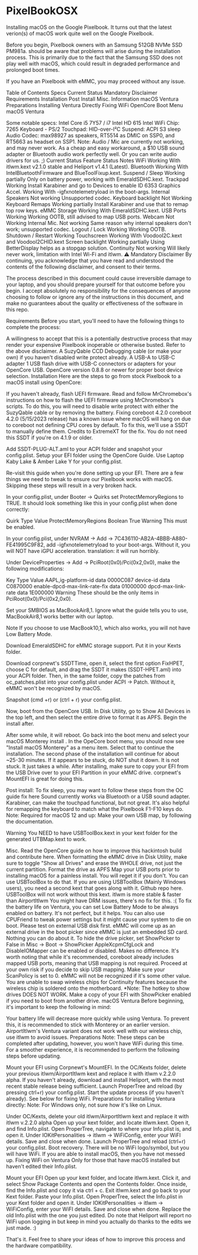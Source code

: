 # PixelBookOSX
Installing macOS on the Google Pixelbook.
It turns out that the latest verion(s) of macOS work quite well on the Google Pixelbook.

Before you begin,
Pixelbook owners with an Samsung 512GB NVMe SSD PM981a. should be aware that problems will arise during the installation process. This is primarily due to the fact that the Samsung SSD does not play well with macOS, which could result in degraded performance and prolonged boot times.

If you have an Pixelbook with eMMC, you may proceed without any issue.

Table of Contents
Specs
Current Status
Mandatory Disclaimer
Requirements
Installation
Post Install
Misc. Information
macOS Ventura
Preparations
Installing Ventura Directly
Fixing WiFi
OpenCore Boot Menu	macOS Ventura
	
Some notable specs:
Intel Core i5 7Y57 / i7
Intel HD 615
Intel WiFi Chip: 7265
Keyboard - PS/2
Touchpad: HID-over-I²C
Suspend: ACPI S3 sleep
Audio Codec: max98927 as speakers, RT5514 as DMIC on SSP0, and RT5663 as headset on SSP1.
Note: Audio / Mic are currently not working, and may never work. As a cheap and easy workaround, a $10 USB sound adapter or Bluetooth audio work perfectly well. Or you can write audio drivers for us. ;)
Current Status
Feature	Status	Notes
WiFi	Working	With itlwm.kext v2.1.0 stable and Heliport v1.4.1 (Latest).
Bluetooth	Working	With IntelBluetoothFirmware and BlueToolFixup.kext.
Suspend / Sleep	Working partially	Only on battery power, working with EmeraldSDHC.kext.
Trackpad	Working	Install Karabiner and go to Devices to enable ID 6353
Graphics Accel.	Working	With -igfxnotelemetryload in the boot-args.
Internal Speakers	Not working	Unsupported codec.
Keyboard backlight	Not Working	
Keyboard Remaps	Working partially	Install Karabiner and use that to remap top row keys.
eMMC Storage	Working	With EmeraldSDHC.kext.
USB Ports	Working	Working OOTB, still advised to map USB ports.
Webcam	Not Working	
Internal Mic.	Not working	Same reason why internal speakers don't work; unsupported codec.
Logout / Lock	Working	Working OOTB.
Shutdown / Restart	Working	
Touchscreen	Working	With VoodooI2C.kext and VoodooI2CHID.kext
Screen backlight	Working partially	Using BetterDisplay helps as a stopgap solution.
Continuity	Not working	Will likely never work, limitation with Intel Wi-Fi and itlwm.
⚠️ Mandatory Disclaimer
By continuing, you acknowledge that you have read and understood the contents of the following disclaimer, and consent to their terms.

The process described in this document could cause irreversible damage to your laptop, and you should prepare yourself for that outcome before you begin. I accept absolutely no responsibility for the consequences of anyone choosing to follow or ignore any of the instructions in this document, and make no guarantees about the quality or effectiveness of the software in this repo.

Requirements
Before you start, you'll need to have the following things to complete the process:

A willingness to accept that this is a potentially destructive process that may render your expensive Pixelbook inoperable or otherwise busted. Refer to the above disclaimer.
A SuzyQable CCD Debugging cable (or make your own) if you haven't disabled write protect already.
A USB-A to USB-C adapter
1 USB flash drive with USB-C connectors or adapters for your OpenCore USB.
OpenCore version 0.8.8 or newer for proper boot device selection.
Installation
Here are the steps to go from stock Pixelbook to a macOS install using OpenCore:

If you haven't already, flash UEFI firmware. Read and follow MrChromebox's instructions on how to flash the UEFI firmware using MrChromebox's scripts. To do this, you will need to disable write protect with either the SuzyQable cable or by removing the battery.
Fixing coreboot 4.2.0
coreboot 4.2.0 (5/15/2023 release) has a known issue where macOS will hang on due to coreboot not defining CPU cores by default. To fix this, we'll use a SSDT to manually define them. Credits to ExtremeXT for the fix. You do not need this SSDT if you're on 4.1.9 or older.

Add SSDT-PLUG-ALT.aml to your ACPI folder and snapshot your config.plist.
Setup your EFI folder using the OpenCore Guide. Use Laptop Kaby Lake & Amber Lake Y for your config.plist.

Re-visit this guide when you're done setting up your EFI. There are a few things we need to tweak to ensure our Pixelbook works with macOS. Skipping these steps will result in a very broken hack.

In your config.plist, under Booter -> Quirks set ProtectMemoryRegions to TRUE. It should look something like this in your config.plist when done correctly:

Quirk	Type	Value
ProtectMemoryRegions	Boolean	True
Warning This must be enabled.

In your config.plist, under NVRAM -> Add -> 7C436110-AB2A-4BBB-A880-FE41995C9F82, add -igfxnotelemetryload to your boot-args. Without it, you will NOT have iGPU acceleration. translation: it will run horribly.

Under DeviceProperties -> Add -> PciRoot(0x0)/Pci(0x2,0x0), make the following modifications:

Key	Type	Value
AAPL,ig-platform-id	data	0000C087
device-id	data	C0870000
enable-dpcd-max-link-rate-fix	data	01000000
dpcd-max-link-rate	data	1E000000
Warning These should be the only items in PciRoot(0x0)/Pci(0x2,0x0).

Set your SMBIOS as MacBookAir8,1. Ignore what the guide tells you to use, MacBookAir8,1 works better with our laptop.

Note If you choose to use MacBook10,1, which also works, you will not have Low Battery Mode.

Download EmeraldSDHC for eMMC storage support. Put it in your Kexts folder.

Download corpnewt's SSDTTime, open it, select the first option FixHPET, choose C for default, and drag the SSDT it makes (SSDT-HPET.aml) into your ACPI folder. Then, in the same folder, copy the patches from oc_patches.plist into your config.plist under ACPI -> Patch. Without it, eMMC won't be recognized by macOS.

Snapshot (cmd +r) or (ctrl + r) your config.plist.

Now, boot from the OpenCore USB. In Disk Utility, go to Show All Devices in the top left, and then select the entire drive to format it as APFS. Begin the install after.

After some while, it will reboot. Go back into the boot menu and select your macOS Monterey install . In the OpeCore boot menu, you should now see "Install macOS Monterey" as a menu item. Select that to continue the installation.
The second phase of the installation will continue for about ~25-30 minutes. If it appears to be stuck, do NOT shut it down. It is not stuck. It just takes a while.
After installing, make sure to copy your EFI from the USB Drive over to your EFI Partition in your eMMC drive. corpnewt's MountEFI is great for doing this.

Post install:
To fix sleep, you may want to follow these steps from the OC guide fix here
Sound currently works via Bluetooth or a USB sound adapter.
Karabiner, can make the touchpad functional, but not great. It's also helpful for remapping the keyboard to match what the Pixelbook F1-F10 keys do.
Note: Required for macOS 12 and up: Make your own USB map, by following the documentation.

Warning You NEED to have USBToolBox.kext in your kext folder for the generated UTBMap.kext to work.

Misc.
Read the OpenCore guide on how to improve this hackintosh build and contribute here.
When formatting the eMMC drive in Disk Utility, make sure to toggle "Show all Drives" and erase the WHOLE drive, not just the current partition.
Format the drive as APFS
Map your USB ports prior to installing macOS for a painless install. You will reget it if you don't. You can use USBToolBox to do that. If you are using USBToolBox (Mainly Windows users), you need a second kext that goes along with it. Github repo here. USBToolBox will not work without this kext.
itlwm is more stable & faster than AirportItlwm
You might have DRM issues, there's no fix for this. :(
To fix the battery life on Ventura, you can set Low Battery Mode to be always enabled on battery. It's not perfect, but it helps. You can also use CPUFriend to tweak power settings but it might cause your system to die on boot. Please test on external USB disk first.
eMMC will come up as an external drive in the boot picker since eMMC is just an embedded SD card. Nothing you can do about it.
To hide the drive picker, set ShowPicker to False in Misc -> Boot -> ShowPicker
AppleXcpmCfgLock and DisableIOMapper can be enabled or disabled. Makes no difference.
It's worth noting that while it's recommended, coreboot already includes mapped USB ports, meaning that USB mapping is not required. Proceed at your own risk if you decide to skip USB mapping.
Make sure your ScanPolicy is set to 0. eMMC will not be recognized if it's some other value.
You are unable to swap wireless chips for Continuity features because the wireless chip is soldered onto the motherboard.
*Note: The hotkey to show drives DOES NOT WORK. Make a copy of your EFI with ShowPicker enabled if you need to boot from another drive.
macOS Ventura
Before beginning, it's important to keep the following in mind:

Your battery life will decrease more quickly while using Ventura. To prevent this, it is recommended to stick with Monterey or an earlier version.
AirportItlwm's Ventura variant does not work well with our wireless chip, use itlwm to avoid issues.
Preparations
Note: These steps can be completed after updating, however, you won't have WiFi during this time. For a smoother experience, it is recommended to perform the following steps before updating.

Mount your EFI using Corpnewt's MountEFI.
In the OC/Kexts folder, delete your previous itlwm/AirportItlwm kext and replace it with itlwm v.2.2.0 alpha.
If you haven't already, download and install Heliport, with the most recent stable release being sufficient.
Launch ProperTree and reload (by pressing ctrl+r) your config.plist.
Start the update process (if you haven't already).
See below for fixing WiFi.
Preparations for installing Ventura directly:
Note: For Windows only, not sure how it's like on Linux.

Under OC/Kexts, delete your old itlwm/AirportItlwm kext and replace it with itlwm v.2.2.0 alpha
Open up your kext folder, and locate itlwm.kext.
Open it, and find Info.plist.
Open ProperTree, navigate to where your Info.plist is, and open it.
Under IOKitPersonalities -> itlwm -> WiFiConfig, enter your WiFI details. Save and close when done.
Launch ProperTree and reload (ctrl+r) your config.plist.
Boot recovery. There will be no WiFi logo/symbol, but you will have WiFi. If you are able to install macOS, then you have not messed up.
Fixing WiFi on Ventura
Only for those that have macOS installed but haven't edited their Info.plist.

Mount your EFI
Open up your kext folder, and locate itlwm.kext.
Click it, and select Show Package Contents and open the Contents folder. Once inside, find the Info.plist and copy it via ctrl + c.
Exit itlwm.kext and go back to your Kext folder. Paste your Info.plist.
Open ProperTree, select the Info.plist in your Kext folder and open it.
Under IOKitPersonalities -> itlwm -> WiFiConfig, enter your WiFI details. Save and close when done.
Replace the old Info.plist with the one you just edited.
Do note that Heliport will report no WiFi upon logging in but keep in mind you actually do thanks to the edits we just made. :)

That's it. Feel free to share your ideas of how to improve this process and the hardware compatibility.
